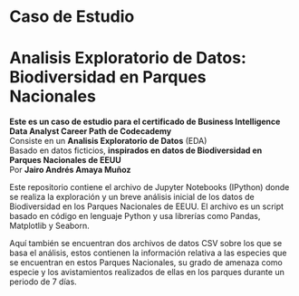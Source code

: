 # Caso de Estudio
# Analisis Exploratorio de Datos: Biodiversidad en Parques Nacionales

**Este es un caso de estudio para el certificado de Business Intelligence Data Analyst Career Path de Codecademy**  
Consiste en un **Analisis Exploratorio de Datos** (EDA)  
Basado en datos ficticios, **inspirados en datos de Biodiversidad en Parques Nacionales de EEUU**  
Por **Jairo Andrés Amaya Muñoz**
  
  
Este repositorio contiene el archivo de Jupyter Notebooks (IPython) donde se realiza la exploración y un breve análisis inicial de los datos de Biodiversidad en los Parques Nacionales de EEUU. El archivo es un script basado en código en lenguaje Python y usa librerías como Pandas, Matplotlib y Seaborn.  
  
Aquí también se encuentran dos archivos de datos CSV sobre los que se basa el análisis, estos contienen la información relativa a las especies que se encuentran en estos Parques Nacionales, su grado de amenaza como especie y los avistamientos realizados de ellas en los parques durante un periodo de 7 días.

